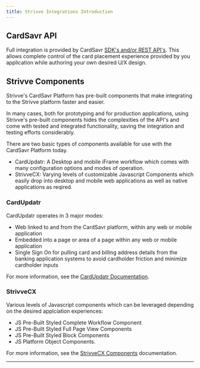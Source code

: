 ```yaml
---
title: Strivve Integrations Introduction
---
```


## CardSavr API

Full integration is provided by CardSavr [SDK's and/or REST API's](/api-sdk/introduction).  This allows complete control of the card placement experience provided by you application while authoring your own desired U/X design.

## Strivve Components

Strivve's CardSavr Platform has pre-built components that make integrating to the Strivve platform faster and easier.

In many cases, both for prototyping and for production applications, using Strivve's pre-built components hides the complexities of the API's and come with tested and integrated functionality, saving the integration and testing efforts considerably.

There are two basic types of components available for use with the CardSavr Platform today.
* CardUpdatr: A Desktop and mobile iFrame workflow which comes with many configuration options and modes of operation.
* StrivveCX: Varying levels of customizable Javascript Components which easily drop into desktop and mobile web applications as well as native applications as reqired.

### CardUpdatr

CardUpdatr operates in 3 major modes:
* Web linked to and from the CardSavr platform, within any web or mobile application
* Embedded into a page or area of a page within any web or mobile application
* Single Sign On for pulling card and billing address details from the banking application systems to avoid cardholder friction and minimize cardholder inputs

For more information, see the [CardUpdatr Documentation](/integrations/cardupdatr/).


### StrivveCX
Various levels of Javascript components which can be leveraged depending on the desired applciation experiences:
* JS Pre-Built Styled Complete Workflow Component
* JS Pre-Built Styled Full Page View Components
* JS Pre-Built Styled Block Components
* JS Platform Object Components.

For more information, see the [StrivveCX Components](/integrations/strivve-cx/) documentation.
 
***    
    




